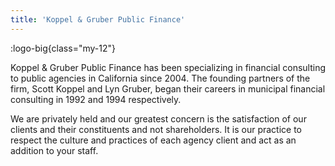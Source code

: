 ```yaml
---
title: 'Koppel & Gruber Public Finance'
---
```


:logo-big{class="my-12"}

Koppel & Gruber Public Finance has been specializing in financial consulting to public agencies in
California since 2004. The founding partners of the firm, Scott Koppel and Lyn Gruber, began their
careers in municipal financial consulting in 1992 and 1994 respectively.

We are privately held and
our greatest concern is the satisfaction of our clients and their constituents and not shareholders.
It is our practice to respect the culture and practices of each agency client and act as an addition
to your staff.

<!-- ![logo](https://sp-ao.shortpixel.ai/client/q_glossy,ret_img,w_768/http://www.kgpf.net/wp-content/uploads/2019/04/KGPF_home-768x197.png) -->
<!-- :our-services -->
